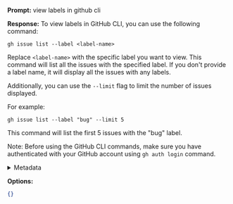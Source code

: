 **Prompt:**
view labels in github cli

**Response:**
To view labels in GitHub CLI, you can use the following command:

```shell
gh issue list --label <label-name>
```

Replace `<label-name>` with the specific label you want to view. This command will list all the issues with the specified label. If you don't provide a label name, it will display all the issues with any labels.

Additionally, you can use the `--limit` flag to limit the number of issues displayed.

For example:

```shell
gh issue list --label "bug" --limit 5
```

This command will list the first 5 issues with the "bug" label.

Note: Before using the GitHub CLI commands, make sure you have authenticated with your GitHub account using `gh auth login` command.

<details><summary>Metadata</summary>

- Duration: 5246 ms
- Datetime: 2023-08-31T15:10:30.060835
- Model: gpt-3.5-turbo-0613

</details>

**Options:**
```json
{}
```

